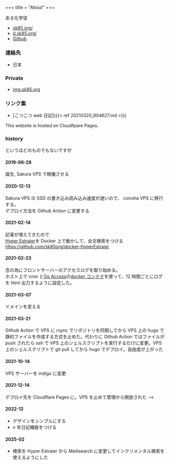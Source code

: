 +++
title = "About"
+++

ある化学徒

- [sk85.org/](https://sk85.org/)
- [d.sk85.org/](https://d.sk85.org/)
- [Github](https://github.com/sk85org/)

### 連絡先

- 日本

### Private

- [img.sk85.org](https://img.sk85.org/)

### リンク集

- [こつこつ web 日記]({{< ref 20210320_904627.md >}})

This website is hosted on Cloudfpare Pages.

### history

というほどのものでもないですが

#### 2019-06-28

誕生, Sakura VPS で稼働させる

#### 2020-12-13

Sakura VPS の SSD の書き込み読み込み速度が遅いので、
conoha VPS に移行する。  
デプロイ方法を Github Action に変更する

#### 2021-02-14

記事が増えてきたので  
[Hyper Estraier](https://dbmx.net/hyperestraier/index.ja.html)を Docker 上で動かして、全文検索をつける  
https://github.com/sk85org/docker-HyperEstraier

#### 2021-02-23

念の為にフロントサーバーのアクセスログを取り始める。  
ホスト上で cron と[Go Access](https://goaccess.io)の[docker コンテナ](https://hub.docker.com/r/allinurl/goaccess)を使って、12 時間ごとにログを html 出力するように設定した。

#### 2021-03-07

ドメインを変える

#### 2021-03-21

Github Action で VPS に rsync でリポジトリを同期してから VPS 上の hugo で静的ファイルを作成する方式を止めた。代わりに Github Action ではファイルが push されたら ssh で VPS 上のシェルスクリプトを実行するだけに変更。VPS 上のシェルスクリプトで git pull してから hugo でデプロイ。自由度が上がった

#### 2021-10-14

VPS サーバーを indigo に変更

#### 2021-12-14

デプロイ先を Cloudflare Pages に。VPS を止めて管理から開放された
-->

#### 2022-12

- デザインをシンプルにする
- n 年日記機能をつける

#### 2025-02

- 検索を Hyper Estraier から Meilisearch に変更してインクリメンタル検索を使えるようにした
